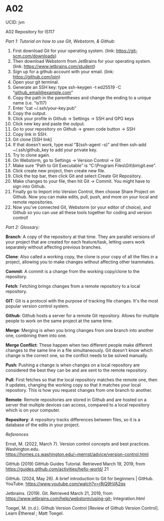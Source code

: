 # A02
UCID: jvn 

A02 Repository for IS117

*Part 1: Tutorial on how to use Git, Webstorm, & Github:*
1. First download Git for your operating system. (link: https://git-scm.com/downloads)
2. Then download Webstorm from JetBrains for your operating system. (link: https://www.jetbrains.com/student)
3. Sign up for a github account with your email. (link: https://github.com/join)
4. Open your git terminal.
5. Generate an SSH key: type ssh-keygen -t ed25519 -C “github_email@example.com"
6. Copy the path in the parentheses and change the ending to a unique name (i.e. “is117)
7. Enter “cat ~/.ssh/your-key.pub”
8. Copy the output.
9. Click your profile in Github -> Settings -> SSH and GPG keys
10. Click new key and paste the output.
11. Go to your repository on Github -> green code button -> SSH
12. Copy link in SSH.
13. Git clone [SSH link]
14. If that doesn’t work, type eval "$(ssh-agent -s)" and then ssh-add ~/.ssh/github_key to add your private key.
15. Try to clone again. 
16. On Webstorm, go to Settings -> Version Control -> Git
17. Make sure “Path to Git Executable” is “C:\Program Files\Git\bin\git.exe”.
18. Click create new project, then create new file.
19. Click the top bar, then click Git and select Create Git Repository.
20. Make changes to your file, then hit Git -> Commit. You might have to sign into Github.
21. Finally go to Import into Version Control, then choose Share Project on Github. Now you can make edits, pull, push, and more on your local and remote repositories.
22. Now you’ve connected Git, Webstorm (or your editor of choice), and Github so you can use all these tools together for coding and version control!

*Part 2: Glossary:*

**Branch**: A copy of the repository at that time. They are parallel versions of your project that are created for each feature/task, letting users work separately without affecting previous branches. 

**Clone**: Also called a working copy, the clone is your copy of all the files in a project, allowing you to make changes without affecting other teammates. 

**Commit**: A commit is a change from the working copy/clone to the repository. 

**Fetch**: Fetching brings changes from a remote repository to a local repository. 

**GIT**: Git is a protocol with the purpose of tracking file changes. It's the most popular version control system.

**Github**: Github hosts a server for a remote Git repository. Allows for multiple people to work on the same project at the same time. 

**Merge**: Merging is when you bring changes from one branch into another one, combining them into one. 

**Merge Conflict**: These happen when two different people make different changes to the same line in a file simultaneously. Git doesn't know which change is the correct one, so the conflict needs to be solved manually. 

**Push**: Pushing a change is when changes on a local repository are considered the best they can be and are sent to the remote repository.

**Pull**: First fetches so that the local repository matches the remote one, then it updates, changing the working copy so that it matches your local repository. This is how you request changes from one branch to another.

**Remote**: Remote repositories are stored in Github and are hosted on a server that multiple devices can access, compared to a local repository which is on your computer.

**Repository**: A repository tracks differences between files, so it is a database of the edits in your project.



*References*


Ernst, M. (2022, March 7). Version control concepts and best practices. Washington.edu. https://homes.cs.washington.edu/~mernst/advice/version-control.html

GitHub (2019) GitHub Guides Tutorial. Retrieved March
19, 2019, from
https://guides.github.com/activities/hello-world/
21

GitHub. (2024, May 26). A brief introduction to Git for beginners | GitHub. YouTube. https://www.youtube.com/watch?v=r8jQ9hVA2qs


Jetbrains. (2019). Git. Retrieved March 21, 2019, from
https://www.jetbrains.com/help/webstorm/using-git-
Integration.html

Toegel, M. (n.d.). Github Version Control [Review of Github Version Control]. Learn Ethereal ; Matt Toegel.

‌
